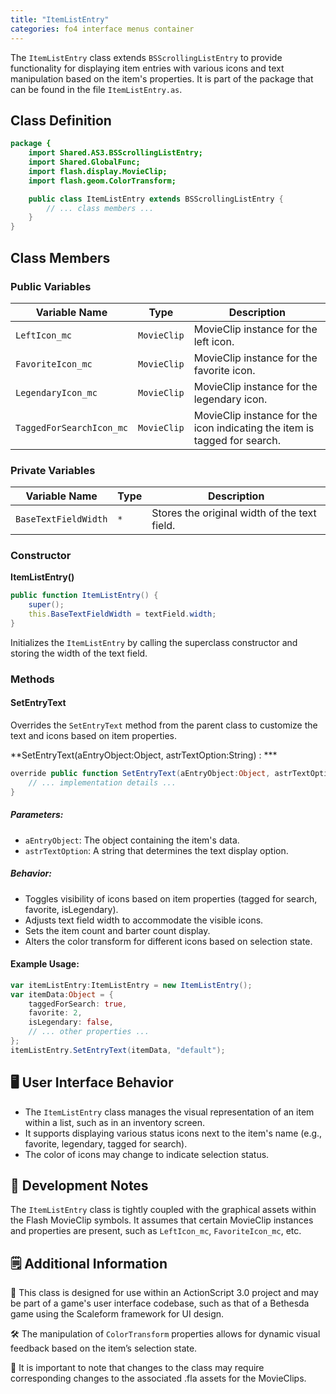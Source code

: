 ```yaml
---
title: "ItemListEntry"
categories: fo4 interface menus container
---
```


The `ItemListEntry` class extends `BSScrollingListEntry` to provide functionality for displaying item entries with various icons and text manipulation based on the item's properties.
It is part of the package that can be found in the file `ItemListEntry.as`.

## Class Definition

```actionscript
package {
    import Shared.AS3.BSScrollingListEntry;
    import Shared.GlobalFunc;
    import flash.display.MovieClip;
    import flash.geom.ColorTransform;

    public class ItemListEntry extends BSScrollingListEntry {
        // ... class members ...
    }
}
```

## Class Members

### Public Variables

| Variable Name              | Type        | Description                                                              |
|----------------------------|-------------|--------------------------------------------------------------------------|
| `LeftIcon_mc`              | `MovieClip` | MovieClip instance for the left icon.                                    |
| `FavoriteIcon_mc`          | `MovieClip` | MovieClip instance for the favorite icon.                                |
| `LegendaryIcon_mc`         | `MovieClip` | MovieClip instance for the legendary icon.                               |
| `TaggedForSearchIcon_mc`   | `MovieClip` | MovieClip instance for the icon indicating the item is tagged for search.|

### Private Variables

| Variable Name              | Type        | Description                                                              |
|----------------------------|-------------|--------------------------------------------------------------------------|
| `BaseTextFieldWidth`       | `*`         | Stores the original width of the text field.                             |

### Constructor

**ItemListEntry()**
```actionscript
public function ItemListEntry() {
    super();
    this.BaseTextFieldWidth = textField.width;
}
```

Initializes the `ItemListEntry` by calling the superclass constructor and storing the width of the text field.

### Methods

#### SetEntryText
Overrides the `SetEntryText` method from the parent class to customize the text and icons based on item properties.

**SetEntryText(aEntryObject:Object, astrTextOption:String) : ***
```actionscript
override public function SetEntryText(aEntryObject:Object, astrTextOption:String) : * {
    // ... implementation details ...
}
```

##### Parameters:
- `aEntryObject`: The object containing the item's data.
- `astrTextOption`: A string that determines the text display option.

##### Behavior:
- Toggles visibility of icons based on item properties (tagged for search, favorite, isLegendary).
- Adjusts text field width to accommodate the visible icons.
- Sets the item count and barter count display.
- Alters the color transform for different icons based on selection state.

#### Example Usage:
```actionscript
var itemListEntry:ItemListEntry = new ItemListEntry();
var itemData:Object = {
    taggedForSearch: true,
    favorite: 2,
    isLegendary: false,
    // ... other properties ...
};
itemListEntry.SetEntryText(itemData, "default");
```

## 🖥️ User Interface Behavior

- The `ItemListEntry` class manages the visual representation of an item within a list, such as in an inventory screen.
- It supports displaying various status icons next to the item's name (e.g., favorite, legendary, tagged for search).
- The color of icons may change to indicate selection status.

## 🔧 Development Notes

The `ItemListEntry` class is tightly coupled with the graphical assets within the Flash MovieClip symbols.
It assumes that certain MovieClip instances and properties are present, such as `LeftIcon_mc`, `FavoriteIcon_mc`, etc.

## 🗒️ Additional Information

🚀 This class is designed for use within an ActionScript 3.0 project and may be part of a game's user interface codebase, such as that of a Bethesda game using the Scaleform framework for UI design.

🛠️ The manipulation of `ColorTransform` properties allows for dynamic visual feedback based on the item’s selection state.

📌 It is important to note that changes to the class may require corresponding changes to the associated .fla assets for the MovieClips.
